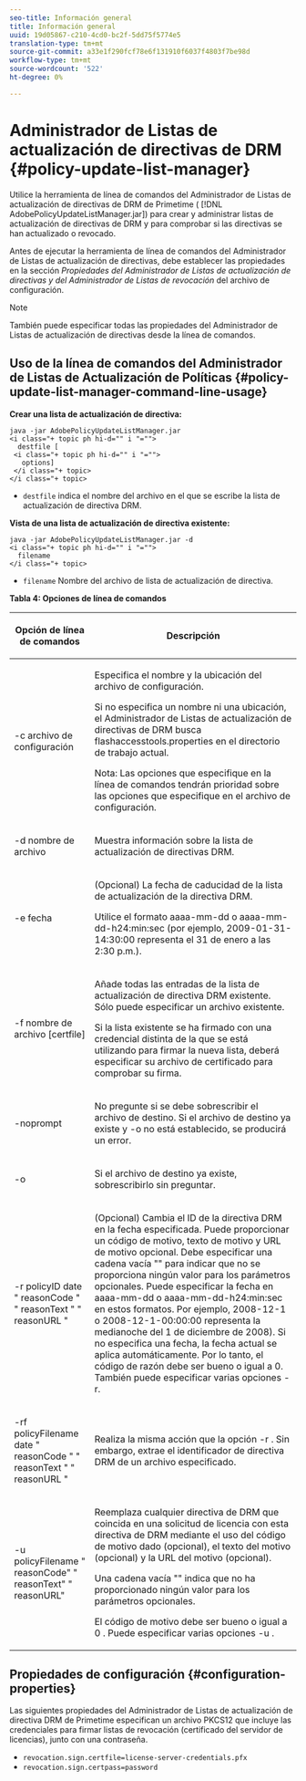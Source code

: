 ```yaml
---
seo-title: Información general
title: Información general
uuid: 19d05867-c210-4cd0-bc2f-5dd75f5774e5
translation-type: tm+mt
source-git-commit: a33e1f290fcf78e6f131910f6037f4803f7be98d
workflow-type: tm+mt
source-wordcount: '522'
ht-degree: 0%

---
```



# Administrador de Listas de actualización de directivas de DRM {#policy-update-list-manager}

Utilice la herramienta de línea de comandos del Administrador de Listas de actualización de directivas de DRM de Primetime ( [!DNL AdobePolicyUpdateListManager.jar]) para crear y administrar listas de actualización de directivas de DRM y para comprobar si las directivas se han actualizado o revocado.

Antes de ejecutar la herramienta de línea de comandos del Administrador de Listas de actualización de directivas, debe establecer las propiedades en la sección *Propiedades del Administrador de Listas de actualización de directivas y del Administrador de Listas de revocación* del archivo de configuración.

>[!NOTE]
>
>También puede especificar todas las propiedades del Administrador de Listas de actualización de directivas desde la línea de comandos.

## Uso de la línea de comandos del Administrador de Listas de Actualización de Políticas {#policy-update-list-manager-command-line-usage}

**Crear una lista de actualización de directiva:**

```
java -jar AdobePolicyUpdateListManager.jar  
<i class="+ topic ph hi-d="" i "="">
  destfile [ 
 <i class="+ topic ph hi-d="" i "="">
   options]  
 </i class="+ topic> 
</i class="+ topic>
```

* `destfile` indica el nombre del archivo en el que se escribe la lista de actualización de directiva DRM.

**Vista de una lista de actualización de directiva existente:**

```
java -jar AdobePolicyUpdateListManager.jar -d  
<i class="+ topic ph hi-d="" i "="">
  filename 
</i class="+ topic>
```

* `filename` Nombre del archivo de lista de actualización de directiva.

**Tabla 4: Opciones de línea de comandos**

<table frame="all" colsep="1" rowsep="1" class="+ topic/table adobe-d/table " id="table_ghb_jqy_n4">  
 <thead class="- topic/thead "> 
  <tr rowsep="1" class="- topic/row "> 
   <th colname="1" class="- topic/entry entry"> <p class="- topic/p ">Opción de línea de comandos </p> </th> 
   <th colname="2" class="- topic/entry entry"> <p class="- topic/p ">Descripción </p> </th> 
  </tr> 
 </thead>
 <tbody class="- topic/tbody "> 
  <tr rowsep="1" class="- topic/row "> 
   <td colname="1" class="- topic/entry "> <span class="+ topic/ph pr-d/codeph codeph"> -c archivo de configuración  </span> </td> 
   <td colname="2" class="- topic/entry "> <p class="- topic/p ">Especifica el nombre y la ubicación del archivo de configuración. </p> <p class="- topic/p ">Si no especifica un nombre ni una ubicación, el Administrador de Listas de actualización de directivas de DRM busca <span class="filepath"> flashaccesstools.properties </span> en el directorio de trabajo actual. </p> <p>Nota:  Las opciones que especifique en la línea de comandos tendrán prioridad sobre las opciones que especifique en el archivo de configuración. </p> </td> 
  </tr> 
  <tr rowsep="1" class="- topic/row "> 
   <td colname="1" class="- topic/entry "> <p class="- topic/p "> <span class="+ topic/ph pr-d/codeph codeph"> -d nombre de archivo  </span> </p> </td> 
   <td colname="2" class="- topic/entry "> <p class="- topic/p ">Muestra información sobre la lista de actualización de directivas DRM. </p> </td> 
  </tr> 
  <tr rowsep="1" class="- topic/row "> 
   <td colname="1" class="- topic/entry "> <span class="+ topic/ph pr-d/codeph codeph"> -e fecha  </span> </td> 
   <td colname="2" class="- topic/entry "> <p>(Opcional) La fecha de caducidad de la lista de actualización de la directiva DRM. </p> <p>Utilice el formato <span class="+ topic/ph pr-d/codeph codeph"> aaaa-mm-dd </span> o <span class="+ topic/ph pr-d/codeph codeph"> aaaa-mm-dd-h24:min:sec </span> (por ejemplo, 2009-01-31-14:30:00 representa el 31 de enero a las 2:30 p.m.). </p> </td> 
  </tr> 
  <tr rowsep="1" class="- topic/row "> 
   <td colname="1" class="- topic/entry "> <span class="+ topic/ph pr-d/codeph codeph"> -f nombre de archivo [certfile]  </span> </td> 
   <td colname="2" class="- topic/entry "> <p class="- topic/p ">Añade todas las entradas de la lista de actualización de directiva DRM existente. Sólo puede especificar un archivo existente. </p> <p class="- topic/p ">Si la lista existente se ha firmado con una credencial distinta de la que se está utilizando para firmar la nueva lista, deberá especificar su archivo de certificado para comprobar su firma. </p> </td> 
  </tr> 
  <tr rowsep="1" class="- topic/row "> 
   <td colname="1" class="- topic/entry "> <span class="+ topic/ph pr-d/codeph codeph"> -noprompt  </span> </td> 
   <td colname="2" class="- topic/entry "> <p class="- topic/p ">No pregunte si se debe sobrescribir el archivo de destino. Si el archivo de destino ya existe y <span class="codeph"> -o </span> no está establecido, se producirá un error. </p> </td> 
  </tr> 
  <tr rowsep="1" class="- topic/row "> 
   <td colname="1" class="- topic/entry "> <span class="codeph"> -o  </span> </td> 
   <td colname="2" class="- topic/entry "> <p class="- topic/p ">Si el archivo de destino ya existe, sobrescribirlo sin preguntar. </p> </td> 
  </tr> 
  <tr rowsep="1" class="- topic/row "> 
   <td colname="1" class="- topic/entry "> <span class="+ topic/ph pr-d/codeph codeph"> -r policyID  </span> <span class="+ topic/ph pr-d/codeph codeph"> date  </span> "  <span class="+ topic/ph pr-d/codeph codeph"> reasonCode  </span>" "  <span class="+ topic/ph pr-d/codeph codeph"> reasonText  </span>" "  <span class="+ topic/ph pr-d/codeph codeph"> reasonURL  </span>" </td> 
   <td colname="2" class="- topic/entry "> <p class="- topic/p ">(Opcional) Cambia el ID de la directiva DRM en la fecha especificada. Puede proporcionar un código de motivo, texto de motivo y URL de motivo opcional. Debe especificar una cadena vacía "" para indicar que no se proporciona ningún valor para los parámetros opcionales. Puede especificar la fecha en <span class="+ topic/ph pr-d/codeph codeph"> aaaa-mm-dd </span> o <span class="+ topic/ph pr-d/codeph codeph"> aaaa-mm-dd-h24:min:sec </span> en estos formatos. Por ejemplo, 2008-12-1 o 2008-12-1-00:00:00 representa la medianoche del 1 de diciembre de 2008). Si no especifica una fecha, la fecha actual se aplica automáticamente. Por lo tanto, el código de razón debe ser bueno o igual a 0. También puede especificar varias opciones -r. </p> </td> 
  </tr> 
  <tr rowsep="1" class="- topic/row "> 
   <td colname="1" class="- topic/entry "> <p class="- topic/p ">-rf <span class="+ topic/ph pr-d/codeph codeph"> policyFilename </span> <span class="+ topic/ph pr-d/codeph codeph"> date </span> " <span class="+ topic/ph pr-d/codeph codeph"> reasonCode </span>" " <span class="+ topic/ph pr-d/codeph codeph"> reasonText </span>" " <span class="+ topic/ph pr-d/codeph codeph"> reasonURL </span>" </p> </td> 
   <td colname="2" class="- topic/entry "> <p class="- topic/p ">Realiza la misma acción que la opción <span class="codeph"> -r </span>. Sin embargo, extrae el identificador de directiva DRM de un archivo especificado. </p> </td> 
  </tr> 
  <tr rowsep="0" class="- topic/row "> 
   <td colname="1" class="- topic/entry "> <span class="codeph"> -u policyFilename " reasonCode" " reasonText" " reasonURL"  </span> </td> 
   <td colname="2" class="- topic/entry "> <p>Reemplaza cualquier directiva de DRM que coincida en una solicitud de licencia con esta directiva de DRM mediante el uso del código de motivo dado (opcional), el texto del motivo (opcional) y la URL del motivo (opcional). </p> <p>Una cadena vacía "" indica que no ha proporcionado ningún valor para los parámetros opcionales. </p> <p>El código de motivo debe ser bueno o igual a <span class="codeph"> 0 </span>. Puede especificar varias opciones <span class="codeph"> -u </span>. </p> </td> 
  </tr> 
 </tbody> 
</table>

## Propiedades de configuración {#configuration-properties}

Las siguientes propiedades del Administrador de Listas de actualización de directiva DRM de Primetime especifican un archivo PKCS12 que incluye las credenciales para firmar listas de revocación (certificado del servidor de licencias), junto con una contraseña.

* `revocation.sign.certfile=license-server-credentials.pfx`
* `revocation.sign.certpass=password`